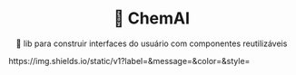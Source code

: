<h1 align="center">
    <a>🔗 ChemAI</a>
</h1>
<p align="center">🚀 lib para construir interfaces do usuário com componentes reutilizáveis</p>
https://img.shields.io/static/v1?label=<LABEL>&message=<MESSAGE>&color=<COLOR>&style=<STYLE>&logo=<LOGO>
